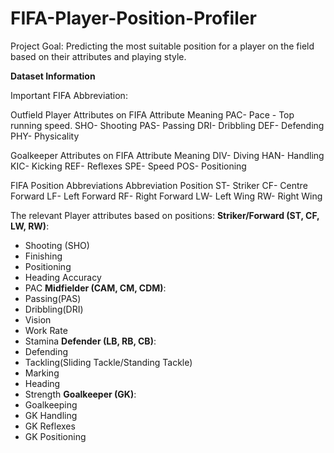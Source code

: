 # FIFA-Player-Position-Profiler
Project Goal: Predicting the most suitable position for a player on the field based on their attributes and playing style.

**Dataset Information**

Important FIFA Abbreviation:

Outfield Player Attributes on FIFA
Attribute	Meaning
PAC- Pace - Top running speed.
SHO- Shooting
PAS- Passing
DRI- Dribbling
DEF- Defending
PHY- Physicality

Goalkeeper Attributes on FIFA
Attribute	Meaning
DIV- Diving
HAN- Handling
KIC- Kicking
REF- Reflexes
SPE- Speed
POS- Positioning

FIFA Position Abbreviations
Abbreviation	Position
ST- Striker
CF- Centre Forward
LF- Left Forward
RF- Right Forward
LW- Left Wing
RW- Right Wing 

The relevant Player attributes based on positions:
 **Striker/Forward (ST, CF, LW, RW)**:
   - Shooting (SHO)
   - Finishing
   - Positioning
   - Heading Accuracy
   - PAC
 **Midfielder (CAM, CM, CDM)**:
   - Passing(PAS)
   - Dribbling(DRI)
   - Vision
   - Work Rate
   - Stamina
 **Defender (LB, RB, CB)**:
   - Defending
   - Tackling(Sliding Tackle/Standing Tackle)
   - Marking
   - Heading
   - Strength
 **Goalkeeper (GK)**:
   - Goalkeeping
   - GK Handling
   - GK Reflexes
   - GK Positioning


